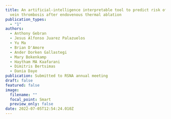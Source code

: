 ```yaml
---
title: An artificial-intelligence interpretable tool to predict risk of deep
  vein thrombosis after endovenous thermal ablation
publication_types:
  - "1"
authors:
  - Anthony Gebran
  - Jesus Alfonso Juarez Palazuelos
  - Yu Ma
  - Brian D'Amore
  - Ander Dorken Gallastegi
  - Mary Bokenkamp
  - Haytham MA Kaafarani
  - Dimitris Bertsimas
  - Dania Daye
publication: Submitted to RSNA annual meeting
draft: false
featured: false
image:
  filename: ""
  focal_point: Smart
  preview_only: false
date: 2022-07-05T12:54:24.010Z
---
```

